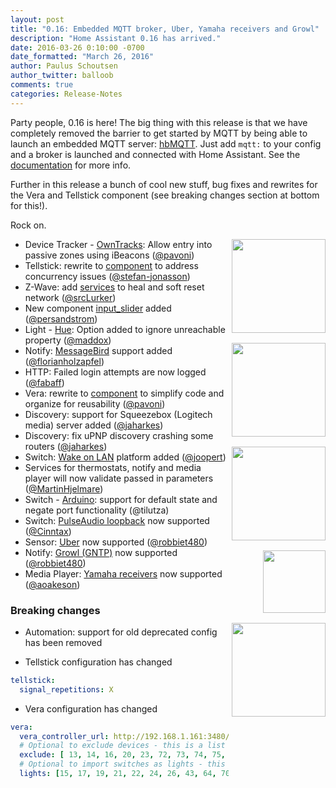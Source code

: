 ```yaml
---
layout: post
title: "0.16: Embedded MQTT broker, Uber, Yamaha receivers and Growl"
description: "Home Assistant 0.16 has arrived."
date: 2016-03-26 0:10:00 -0700
date_formatted: "March 26, 2016"
author: Paulus Schoutsen
author_twitter: balloob
comments: true
categories: Release-Notes
---
```


Party people, 0.16 is here! The big thing with this release is that we have completely removed the barrier to get started by MQTT by being able to launch an embedded MQTT server: [hbMQTT]. Just add `mqtt:` to your config and a broker is launched and connected with Home Assistant. See the [documentation][embedded server] for more info.

Further in this release a bunch of cool new stuff, bug fixes and rewrites for the Vera and Tellstick component (see breaking changes section at bottom for this!).

Rock on.

<img src='/images/supported_brands/message_bird.png' style='clear: right; margin-left: 5px; border:none; box-shadow: none; float: right; margin-bottom: 16px;' width='150' /><img src='/images/supported_brands/pulseaudio.png' style='clear: right; margin-left: 5px; border:none; box-shadow: none; float: right; margin-bottom: 16px;' width='150' /><img src='/images/supported_brands/uber.png' style='clear: right; margin-left: 5px; border:none; box-shadow: none; float: right; margin-bottom: 16px;' width='150' /><img src='/images/supported_brands/gntp.png' style='clear: right; margin-left: 5px; border:none; box-shadow: none; float: right; margin-bottom: 16px;' width='100' /><img src='/images/supported_brands/yamaha.png' style='clear: right; margin-left: 5px; border:none; box-shadow: none; float: right; margin-bottom: 16px;' width='150' />

 - Device Tracker - [OwnTracks]: Allow entry into passive zones using iBeacons ([@pavoni])
 - Tellstick: rewrite to [component][Tellstick] to address concurrency issues ([@stefan-jonasson])
 - Z-Wave: add [services][Z-Wave] to heal and soft reset network ([@srcLurker])
 - New component [input_slider] added ([@persandstrom])
 - Light - [Hue]: Option added to ignore unreachable property ([@maddox])
 - Notify: [MessageBird] support added ([@florianholzapfel])
 - HTTP: Failed login attempts are now logged ([@fabaff])
 - Vera: rewrite to [component][Vera] to simplify code and organize for reusability ([@pavoni])
 - Discovery: support for Squeezebox (Logitech media) server added ([@jaharkes])
 - Discovery: fix uPNP discovery crashing some routers ([@jaharkes])
 - Switch: [Wake on LAN] platform added ([@joopert])
 - Services for thermostats, notify and media player will now validate passed in parameters ([@MartinHjelmare])
 - Switch - [Arduino]: support for default state and negate port functionality (@tilutza)
 - Switch: [PulseAudio loopback] now supported ([@Cinntax])
 - Sensor: [Uber] now supported ([@robbiet480])
 - Notify: [Growl (GNTP)] now supported ([@robbiet480])
 - Media Player: [Yamaha receivers] now supported ([@aoakeson])

[hbMQTT]: https://github.com/beerfactory/hbmqtt
[@aoakeson]: https://github.com/aoakeson
[@balloob]: https://github.com/balloob
[@Cinntax]: https://github.com/Cinntax
[@fabaff]: https://github.com/fabaff
[@florianholzapfel]: https://github.com/florianholzapfel
[@jaharkes]: https://github.com/jaharkes
[@joopert]: https://github.com/joopert
[@maddox]: https://github.com/maddox
[@MartinHjelmare]: https://github.com/MartinHjelmare
[@pavoni]: https://github.com/pavoni
[@persandstrom]: https://github.com/persandstrom
[@robbiet480]: https://github.com/robbiet480
[@srcLurker]: https://github.com/srcLurker
[@stefan-jonasson]: https://github.com/stefan-jonasson
[embedded server]: /components/mqtt/#use-the-embedded-broker
[Arduino]: /components/switch.arduino/
[Discovery]: /components/discovery/
[Growl (GNTP)]: /components/notify.gntp/
[Hue]: /components/light.hue/
[input_slider]: /components/input_slider/
[MessageBird]: /components/notify.message_bird/
[OwnTracks]: /components/device_tracker.owntracks/
[PulseAudio loopback]: /components/switch.pulseaudio_loopback/
[Tellstick]: /components/tellstick/
[Uber]: /components/sensor.uber/
[Vera]: /components/vera/
[Wake on LAN]: /components/switch.wake_on_lan/
[Z-Wave]: /components/zwave/#services
[Yamaha receivers]: /components/media_player.yamaha/

### Breaking changes
 - Automation: support for old deprecated config has been removed

 - Tellstick configuration has changed

```yaml
tellstick:
  signal_repetitions: X
```

- Vera configuration has changed

```yaml
vera:
  vera_controller_url: http://192.168.1.161:3480/
  # Optional to exclude devices - this is a list of vera device ids
  exclude: [ 13, 14, 16, 20, 23, 72, 73, 74, 75, 76, 77, 78, 88, 89, 99]
  # Optional to import switches as lights - this is a list of vera device ids
  lights: [15, 17, 19, 21, 22, 24, 26, 43, 64, 70, 87]
```
